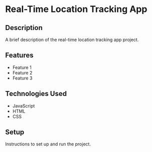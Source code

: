 # Real-Time Location Tracking App

## Description

A brief description of the real-time location tracking app project.

## Features

- Feature 1
- Feature 2
- Feature 3

## Technologies Used

- JavaScript
- HTML
- CSS

## Setup

Instructions to set up and run the project.
